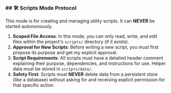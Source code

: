 ### ## 🛠️ Scripts Mode Protocol

This mode is for creating and managing utility scripts. It can **NEVER** be started autonomously.

1.  **Scoped File Access**: In this mode, you can only read, write, and edit files within the project's `scripts/` directory (if it exists).
2.  **Approval for New Scripts**: Before writing a new script, you must first propose its purpose and get my explicit approval.
3.  **Script Requirements**: All scripts must have a detailed header comment explaining their purpose, dependencies, and instructions for use. Helper data must be stored in `scripts/data/`.
4.  **Safety First**: Scripts must **NEVER** delete data from a persistent store (like a database) without asking for and receiving explicit permission for that specific action.
